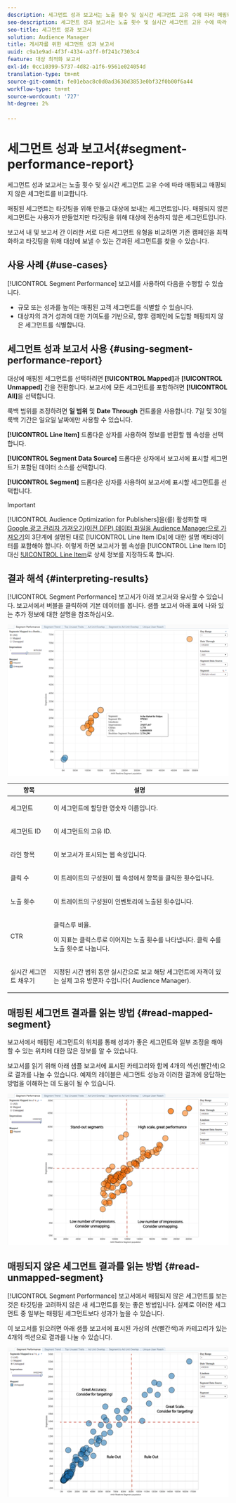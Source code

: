 ```yaml
---
description: 세그먼트 성과 보고서는 노출 횟수 및 실시간 세그먼트 고유 수에 따라 매핑되고 매핑되지 않은 세그먼트를 비교합니다. 매핑된 세그먼트는 타깃팅을 위해 만들고 대상에 보내는 세그먼트입니다. 매핑되지 않은 세그먼트는 사용자가 만들었지만 타깃팅을 위해 대상에 전송하지 않은 세그먼트입니다. 보고서 내 및 보고서 간 이러한 서로 다른 세그먼트 유형을 비교하면 기존 캠페인을 최적화하고 타깃팅을 위해 대상에 보낼 수 있는 간과된 세그먼트를 찾을 수 있습니다.
seo-description: 세그먼트 성과 보고서는 노출 횟수 및 실시간 세그먼트 고유 수에 따라 매핑되고 매핑되지 않은 세그먼트를 비교합니다. 매핑된 세그먼트는 타깃팅을 위해 만들고 대상에 보내는 세그먼트입니다. 매핑되지 않은 세그먼트는 사용자가 만들었지만 타깃팅을 위해 대상에 전송하지 않은 세그먼트입니다. 보고서 내 및 보고서 간 이러한 서로 다른 세그먼트 유형을 비교하면 기존 캠페인을 최적화하고 타깃팅을 위해 대상에 보낼 수 있는 간과된 세그먼트를 찾을 수 있습니다.
seo-title: 세그먼트 성과 보고서
solution: Audience Manager
title: 게시자를 위한 세그먼트 성과 보고서
uuid: c9a1e9ad-4f3f-4334-a3ff-0f241c7303c4
feature: 대상 최적화 보고서
exl-id: 0cc10399-5737-4d82-a1f6-9561e024054d
translation-type: tm+mt
source-git-commit: fe01ebac8c0d0ad3630d3853e0bf32f0b00f6a44
workflow-type: tm+mt
source-wordcount: '727'
ht-degree: 2%

---
```


# 세그먼트 성과 보고서{#segment-performance-report}

세그먼트 성과 보고서는 노출 횟수 및 실시간 세그먼트 고유 수에 따라 매핑되고 매핑되지 않은 세그먼트를 비교합니다.

매핑된 세그먼트는 타깃팅을 위해 만들고 대상에 보내는 세그먼트입니다. 매핑되지 않은 세그먼트는 사용자가 만들었지만 타깃팅을 위해 대상에 전송하지 않은 세그먼트입니다.

보고서 내 및 보고서 간 이러한 서로 다른 세그먼트 유형을 비교하면 기존 캠페인을 최적화하고 타깃팅을 위해 대상에 보낼 수 있는 간과된 세그먼트를 찾을 수 있습니다.

## 사용 사례 {#use-cases}

[!UICONTROL Segment Performance] 보고서를 사용하여 다음을 수행할 수 있습니다.

* 규모 또는 성과를 높이는 매핑된 고객 세그먼트를 식별할 수 있습니다.
* 대상자의 과거 성과에 대한 기여도를 기반으로, 향후 캠페인에 도입할 매핑되지 않은 세그먼트를 식별합니다.

## 세그먼트 성과 보고서 사용 {#using-segment-performance-report}

대상에 매핑된 세그먼트를 선택하려면 **[!UICONTROL Mapped]**&#x200B;과 **[!UICONTROL Unmapped]** 간을 전환합니다. 보고서에 모든 세그먼트를 포함하려면 **[!UICONTROL All]**&#x200B;을 선택합니다.

룩백 범위를 조정하려면 **일 범위** 및 **Date Through** 컨트롤을 사용합니다. 7일 및 30일 룩백 기간은 일요일 날짜에만 사용할 수 있습니다.

**[!UICONTROL Line Item]** 드롭다운 상자를 사용하여 정보를 반환할 웹 속성을 선택합니다.

**[!UICONTROL Segment Data Source]** 드롭다운 상자에서 보고서에 표시할 세그먼트가 포함된 데이터 소스를 선택합니다.

**[!UICONTROL Segment]** 드롭다운 상자를 사용하여 보고서에 표시할 세그먼트를 선택합니다.

>[!IMPORTANT]
>
>[!UICONTROL Audience Optimization for Publishers]을(를) 활성화할 때 [Google 광고 관리자 가져오기(이전 DFP) 데이터 파일을 Audience Manager으로 가져오기](../../../reporting/audience-optimization-reports/aor-publishers/import-dfp.md)의 3단계에 설명된 대로 [!UICONTROL Line Item IDs]에 대한 설명 메타데이터를 포함해야 합니다. 이렇게 하면 보고서가 웹 속성을 [!UICONTROL Line Item ID] 대신 [!UICONTROL Line Item](으)로 상세 정보를 지정하도록 합니다.

## 결과 해석 {#interpreting-results}

[!UICONTROL Segment Performance] 보고서가 아래 보고서와 유사할 수 있습니다. 보고서에서 버블을 클릭하여 기본 데이터를 봅니다. 샘플 보고서 아래 표에 나와 있는 추가 정보에 대한 설명을 참조하십시오.

![](assets/publisher_segment_performance.png)

<table id="table_AFE2540583C34835B04584693ADFD26A"> 
 <thead> 
  <tr> 
   <th colname="col1" class="entry"> 항목 </th> 
   <th colname="col2" class="entry"> 설명 </th> 
  </tr>
 </thead>
 <tbody> 
  <tr> 
   <td colname="col1"> <p>세그먼트 </p> </td> 
   <td colname="col2"> <p>이 세그먼트에 할당한 영숫자 이름입니다. </p> </td> 
  </tr> 
  <tr> 
   <td colname="col1"> <p>세그먼트 ID </p> </td> 
   <td colname="col2"> <p>이 세그먼트의 고유 ID. </p> </td> 
  </tr> 
  <tr> 
   <td colname="col1"> <p>라인 항목 </p> </td> 
   <td colname="col2"> <p>이 보고서가 표시되는 웹 속성입니다. </p> </td> 
  </tr> 
  <tr> 
   <td colname="col1"> <p>클릭 수 </p> </td> 
   <td colname="col2"> <p>이 트레이트의 구성원이 웹 속성에서 항목을 클릭한 횟수입니다. </p> </td> 
  </tr> 
  <tr> 
   <td colname="col1"> <p>노출 횟수 </p> </td> 
   <td colname="col2"> <p>이 트레이트의 구성원이 인벤토리에 노출된 횟수입니다. </p> </td> 
  </tr> 
  <tr> 
   <td colname="col1"> <p>CTR </p> </td> 
   <td colname="col2"> <p>클릭스루 비율. </p> <p>이 지표는 클릭스루로 이어지는 노출 횟수를 나타냅니다. 클릭 수를 노출 횟수로 나눕니다. </p> </td> 
  </tr> 
  <tr> 
   <td colname="col1"> <p>실시간 세그먼트 채우기 </p> </td> 
   <td colname="col2"> <p>지정된 시간 범위 동안 실시간으로 보고 해당 세그먼트에 자격이 있는 실제 고유 방문자 수입니다(<span class="keyword"> Audience Manager</span>). </p> </td> 
  </tr> 
 </tbody> 
</table>

## 매핑된 세그먼트 결과를 읽는 방법 {#read-mapped-segment}

보고서에서 매핑된 세그먼트의 위치를 통해 성과가 좋은 세그먼트와 일부 조정을 해야 할 수 있는 위치에 대한 많은 정보를 알 수 있습니다.

보고서를 읽기 위해 아래 샘플 보고서에 표시된 카테고리와 함께 4개의 섹션(빨간색)으로 결과를 나눌 수 있습니다. 예제의 레이블은 세그먼트 성능과 이러한 결과에 응답하는 방법을 이해하는 데 도움이 될 수 있습니다.

![](assets/publisher_segment_performance_mapped.png)

## 매핑되지 않은 세그먼트 결과를 읽는 방법 {#read-unmapped-segment}

[!UICONTROL Segment Performance] 보고서에서 매핑되지 않은 세그먼트를 보는 것은 타깃팅을 고려하지 않은 새 세그먼트를 찾는 좋은 방법입니다. 실제로 이러한 세그먼트 중 일부는 매핑된 세그먼트보다 성과가 높을 수 있습니다.

이 보고서를 읽으려면 아래 샘플 보고서에 표시된 가상의 선(빨간색)과 카테고리가 있는 4개의 섹션으로 결과를 나눌 수 있습니다.

![](assets/publisher_segment_performance_unmapped.png)
